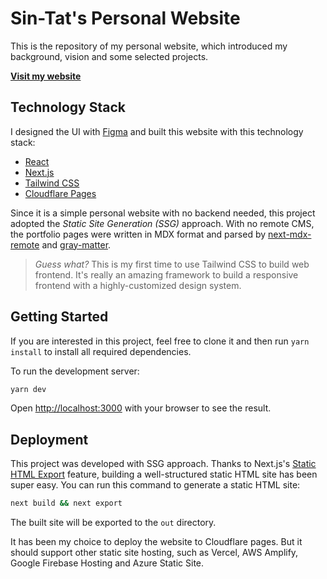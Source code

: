 # Sin-Tat's Personal Website
This is the repository of my personal website, which introduced my background, vision and some selected projects.  

**[Visit my website](https://sintat.fan)**

## Technology Stack
I designed the UI with [Figma](https://figma.com) and built this website with this technology stack:

- [React](https://reactjs.org/)
- [Next.js](https://nextjs.org/)
- [Tailwind CSS](https://tailwindcss.com/)
- [Cloudflare Pages](https://pages.cloudflare.com/)

Since it is a simple personal website with no backend needed, this project adopted the *Static Site Generation (SSG)* approach. 
With no remote CMS, the portfolio pages were written in MDX format and parsed by [next-mdx-remote](https://github.com/hashicorp/next-mdx-remote) and [gray-matter](https://github.com/jonschlinkert/gray-matter).

> *Guess what?* This is my first time to use Tailwind CSS to build web frontend. It's really an amazing framework to build a responsive frontend with a highly-customized design system.

## Getting Started
If you are interested in this project, feel free to clone it and then run `yarn install` to install all required dependencies.

To run the development server:
```bash
yarn dev
```

Open [http://localhost:3000](http://localhost:3000) with your browser to see the result.

## Deployment
This project was developed with SSG approach.
Thanks to Next.js's [Static HTML Export](https://nextjs.org/docs/advanced-features/static-html-export) feature, building a well-structured static HTML site has been super easy.
You can run this command to generate a static HTML site:
```bash
next build && next export
```

The built site will be exported to the `out` directory. 

It has been my choice to deploy the website to Cloudflare pages. But it should support other static site hosting, such as Vercel, AWS Amplify, Google Firebase Hosting and Azure Static Site.
